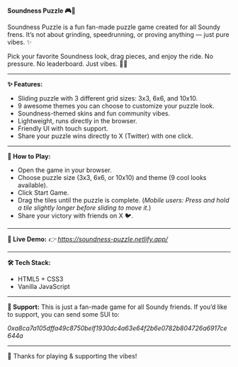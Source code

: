 **Soundness Puzzle 🎮🐬**

Soundness Puzzle is a fun fan-made puzzle game created for all Soundy frens.
It’s not about grinding, speedrunning, or proving anything — just pure vibes. ✨

Pick your favorite Soundness look, drag pieces, and enjoy the ride.
No pressure. No leaderboard. Just vibes. 🌊🐬

------

**✨ Features:**
- Sliding puzzle with 3 different grid sizes: 3x3, 6x6, and 10x10.
- 9 awesome themes you can choose to customize your puzzle look.
- Soundness-themed skins and fun community vibes.
- Lightweight, runs directly in the browser.
- Friendly UI with touch support.
- Share your puzzle wins directly to X (Twitter) with one click.

------

**🚀 How to Play:**
- Open the game in your browser.
- Choose puzzle size (3x3, 6x6, or 10x10) and theme (9 cool looks available).
- Click Start Game.
- Drag the tiles until the puzzle is complete.
(*Mobile users: Press and hold a tile slightly longer before sliding to move it.*)
- Share your victory with friends on X 🐦.

------

**🔗 Live Demo:**
*👉 https://soundness-puzzle.netlify.app/*

------

**🛠️ Tech Stack:**
- HTML5 + CSS3
- Vanilla JavaScript

------

**💖 Support:**
This is just a fan-made game for all Soundy friends.
If you’d like to support, you can send some SUI to:

*0xa8ca7a105dffa49c8750belf1930dc4a63e64f2b6e0782b804726a6917ce644a*

------

🐬 Thanks for playing & supporting the vibes!
